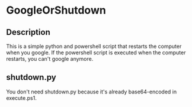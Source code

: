# GoogleOrShutdown

## Description
This is a simple python and powershell script that restarts the computer when you google.
If the powershell script is executed when the computer restarts, you can't google anymore.

## shutdown.py
You don't need shutdown.py because it's already base64-encoded in execute.ps1.
